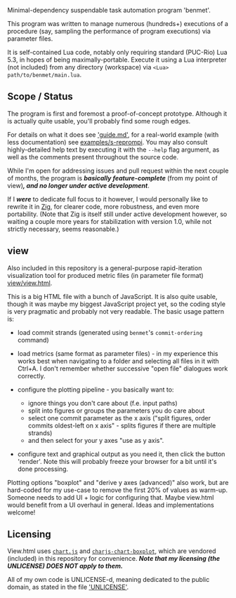 Minimal-dependency suspendable task automation program 'benmet'.

This program was written to manage numerous (hundreds+) executions of a procedure (say, sampling the performance of program executions) via parameter files.

It is self-contained Lua code, notably only requiring standard (PUC-Rio) Lua 5.3, in hopes of being maximally-portable.
Execute it using a Lua interpreter (not included) from any directory (workspace) via `<Lua> path/to/benmet/main.lua`.

## Scope / Status

The program is first and foremost a proof-of-concept prototype. Although it is actually quite usable, you'll probably find some rough edges.

For details on what it does see ['guide.md'](./guide.md), for a real-world example (with less documentation) see [examples/s-reprompi](./examples/s-reprompi).
You may also consult highly-detailed help text by executing it with the `--help` flag argument, as well as the comments present throughout the source code.

While I'm open for addressing issues and pull request within the next couple of months, the program is ___basically feature-complete___ (from my point of view)___, and no longer under active development___.

If I ___were___ to dedicate full focus to it however, I would personally like to rewrite it in [Zig](https://www.ziglang.org), for clearer code, more robustness, and even more portability. (Note that Zig is itself still under active development however, so waiting a couple more years for stabilization with version 1.0, while not strictly necessary, seems reasonable.)

## view

Also included in this repository is a general-purpose rapid-iteration visualization tool for produced metric files (in parameter file format) [view/view.html](./view/view.html).

This is a big HTML file with a bunch of JavaScript. It is also quite usable, though it was maybe my biggest JavaScript project yet, so the coding style is very pragmatic and probably not very readable.
The basic usage pattern is:

- load commit strands (generated using `benmet`'s `commit-ordering` command)
- load metrics (same format as parameter files) - in my experience this works best when navigating to a folder and selecting all files in it with Ctrl+A. I don't remember whether successive "open file" dialogues work correctly.
- configure the plotting pipeline - you basically want to:

  - ignore things you don't care about (f.e. input paths)
  - split into figures or groups the parameters you do care about
  - select one commit parameter as the x axis ("split figures, order commits oldest-left on x axis" - splits figures if there are multiple strands)
  - and then select for your y axes "use as y axis".

- configure text and graphical output as you need it, then click the button 'render'. Note this will probably freeze your browser for a bit until it's done processing.

Plotting options "boxplot" and "derive y axes (advanced)" also work, but are hard-coded for my use-case to remove the first 20% of values as warm-up. Someone needs to add UI + logic for configuring that. Maybe view.html would benefit from a UI overhaul in general. Ideas and implementations welcome!

## Licensing

View.html uses [`chart.js`](https://www.chartjs.org/) and [`charjs-chart-boxplot`](https://github.com/sgratzl/chartjs-chart-boxplot), which are vendored (included) in this repository for convenience.
___Note that my licensing (the UNLICENSE) DOES NOT apply to them.___

All of my own code is UNLICENSE-d, meaning dedicated to the public domain, as stated in the file ['UNLICENSE'](./UNLICENSE).

